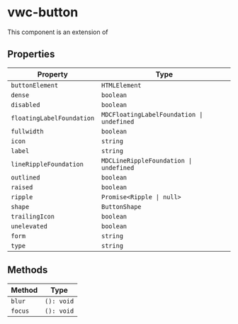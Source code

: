 # vwc-button

This component is an extension of [<mwc-button>](https://github.com/material-components/material-components-web-components/tree/master/packages/button)

## Properties

| Property                  | Type                                      |
|---------------------------|-------------------------------------------|
| `buttonElement`           | `HTMLElement`                             |
| `dense`                   | `boolean`                                 |
| `disabled`                | `boolean`                                 |
| `floatingLabelFoundation` | `MDCFloatingLabelFoundation \| undefined` |
| `fullwidth`               | `boolean`                                 |
| `icon`                    | `string`                                  |
| `label`                   | `string`                                  |
| `lineRippleFoundation`    | `MDCLineRippleFoundation \| undefined`    |
| `outlined`                | `boolean`                                 |
| `raised`                  | `boolean`                                 |
| `ripple`                  | `Promise<Ripple \| null>`                 |
| `shape`                   | `ButtonShape`                             |
| `trailingIcon`            | `boolean`                                 |
| `unelevated`              | `boolean`                                 |
| `form`                    | `string`                                  |
| `type`                    | `string`                                  |

## Methods

| Method  | Type       |
|---------|------------|
| `blur`  | `(): void` |
| `focus` | `(): void` |
